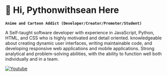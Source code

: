# 👋 Hi, Pythonwithsean Here

**`Anime and Cartoon Addict (Developer/Creator/Promoter/Student)`**

A Self-taught software developer with experience in JavaScript, Python, HTML, and CSS who is highly motivated and detail oriented. knowledgeable about creating dynamic user interfaces, writing maintainable code, and developing responsive web applications and mobile applications. Strong analytical and problem-solving abilities, with the ability to function well both individually and in a team.

   <p align="left">
      <a href="https://www.youtube.com/channel/UCh5L0QwH27DuIfV73l4zEjA">
         <img alt="Youtube" title="Subscribe to my YouTube channel" src="https://custom-icon-badges.demolab.com?logo=pythonwithsean"/></a> 
     
   </p>

